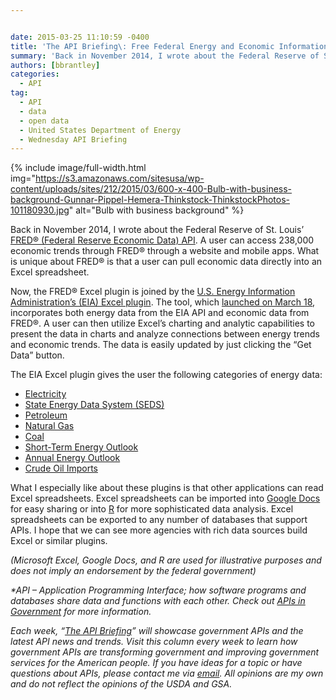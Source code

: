```yaml
---


date: 2015-03-25 11:10:59 -0400
title: 'The API Briefing\: Free Federal Energy and Economic Information Delivered Straight to Your Spreadsheet'
summary: 'Back in November 2014, I wrote about the Federal Reserve of St. Louis&rsquo; FRED&reg; (Federal Reserve Economic Data) API. A user can access 238,000 economic trends through FRED&reg; through a website and mobile apps. What is unique about FRED&reg; is that a user can pull economic data directly into an Excel spreadsheet. Now, the FRED&reg;'
authors: [bbrantley]
categories:
  - API
tag:
  - API
  - data
  - open data
  - United States Department of Energy
  - Wednesday API Briefing
---
```



{% include image/full-width.html img="https://s3.amazonaws.com/sitesusa/wp-content/uploads/sites/212/2015/03/600-x-400-Bulb-with-business-background-Gunnar-Pippel-Hemera-Thinkstock-ThinkstockPhotos-101180930.jpg" alt="Bulb with business background" %} 

Back in November 2014, I wrote about the Federal Reserve of St. Louis’ <a href="https://www.WHATEVER/2014/11/26/the-api-briefing-fred-and-alfred-serve-up-a-buffet-of-economic-data/" target="_blank">FRED® (Federal Reserve Economic Data) API</a>. A user can access 238,000 economic trends through FRED® through a website and mobile apps. What is unique about FRED® is that a user can pull economic data directly into an Excel spreadsheet.

Now, the FRED® Excel plugin is joined by the  [U.S. Energy Information Administration’s (EIA) Excel plugin](http://www.eia.gov/beta/api/excel/). The tool, which <a href="http://www.eia.gov/pressroom/releases/press417.cfm" target="_blank">launched on March 18</a>, incorporates both energy data from the EIA API and economic data from FRED®. A user can then utilize Excel’s charting and analytic capabilities to present the data in charts and analyze connections between energy trends and economic trends. The data is easily updated by just clicking the “Get Data” button.

The EIA Excel plugin gives the user the following categories of energy data:

  * <a href="http://www.eia.gov/beta/api/qb.cfm?category=0" target="_blank">Electricity</a>
  * <a href="http://www.eia.gov/beta/api/qb.cfm?category=40203" target="_blank">State Energy Data System (SEDS)</a>
  * <a href="http://www.eia.gov/beta/api/qb.cfm?category=714755" target="_blank">Petroleum</a>
  * <a href="http://www.eia.gov/beta/api/qb.cfm?category=714804" target="_blank">Natural Gas</a>
  * <a href="http://www.eia.gov/beta/api/qb.cfm?category=717234" target="_blank">Coal</a>
  * <a href="http://www.eia.gov/beta/api/qb.cfm?category=829714" target="_blank">Short-Term Energy Outlook</a>
  * <a href="http://www.eia.gov/beta/api/qb.cfm?category=964164" target="_blank">Annual Energy Outlook</a>
  * <a href="http://www.eia.gov/beta/api/qb.cfm?category=1292190" target="_blank">Crude Oil Imports</a>

What I especially like about these plugins is that other applications can read Excel spreadsheets. Excel spreadsheets can be imported into <a href="http://www.google.com/docs/about/" target="_blank">Google Docs</a> for easy sharing or into <a href="http://www.r-project.org/" target="_blank">R</a> for more sophisticated data analysis. Excel spreadsheets can be exported to any number of databases that support APIs. I hope that we can see more agencies with rich data sources build Excel or similar plugins.

_(Microsoft Excel, Google Docs, and R are used for illustrative purposes and does not imply an endorsement by the federal government)_

_*API – Application Programming Interface; how software programs and databases share data and functions with each other. Check out [APIs in Government](https://www.WHATEVER/2013/04/30/apis-in-government/) for more information._

_Each week, “[The API Briefing](https://www.WHATEVER/tag/wednesday-api-briefing/)” will showcase government APIs and the latest API news and trends. Visit this column every week to learn how government APIs are transforming government and improving government services for the American people. If you have ideas for a topic or have questions about APIs, please contact me via <a href="mailto:%20bill@billbrantley.com" target="_blank">email</a>. All opinions are my own and do not reflect the opinions of the USDA and GSA._